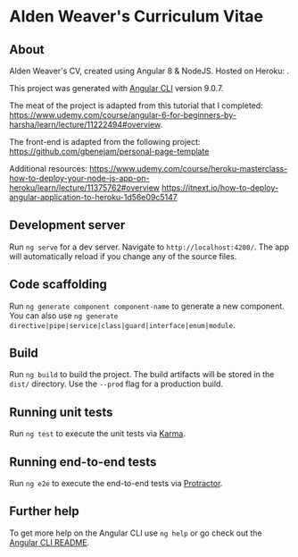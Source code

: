 # Alden Weaver's Curriculum Vitae

## About
Alden Weaver's CV, created using Angular 8 & NodeJS. Hosted on Heroku: . 

This project was generated with [Angular CLI](https://github.com/angular/angular-cli) version 9.0.7.

The meat of the project is adapted from this tutorial that I completed: 
https://www.udemy.com/course/angular-6-for-beginners-by-harsha/learn/lecture/11222494#overview.

The front-end is adapted from the following project: 
https://github.com/gbenejam/personal-page-template

Additional resources:
https://www.udemy.com/course/heroku-masterclass-how-to-deploy-your-node-js-app-on-heroku/learn/lecture/11375762#overview
https://itnext.io/how-to-deploy-angular-application-to-heroku-1d56e09c5147

## Development server

Run `ng serve` for a dev server. Navigate to `http://localhost:4200/`. The app will automatically reload if you change any of the source files.

## Code scaffolding

Run `ng generate component component-name` to generate a new component. You can also use `ng generate directive|pipe|service|class|guard|interface|enum|module`.

## Build

Run `ng build` to build the project. The build artifacts will be stored in the `dist/` directory. Use the `--prod` flag for a production build.

## Running unit tests

Run `ng test` to execute the unit tests via [Karma](https://karma-runner.github.io).

## Running end-to-end tests

Run `ng e2e` to execute the end-to-end tests via [Protractor](http://www.protractortest.org/).

## Further help

To get more help on the Angular CLI use `ng help` or go check out the [Angular CLI README](https://github.com/angular/angular-cli/blob/master/README.md).
